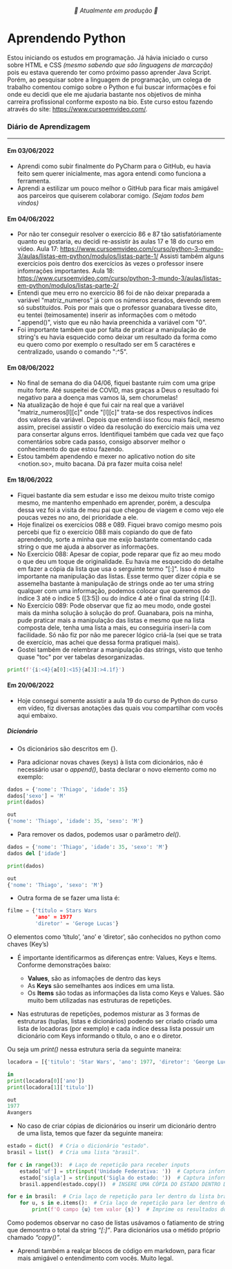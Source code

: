 <h6 align="center"> 🚧 Atualmente em produção 🚧 </h6>
<h1> Aprendendo Python </h1>

Estou iniciando os estudos em programação.
Já hávia iniciado o curso sobre HTML e CSS _(mesmo sabendo que são linguagens de marcação)_ pois eu estava querendo ter como próximo passo aprender Java Script. Porém, ao pesquisar sobre a linguagem de programação, um colega de trabalho comentou comigo sobre o Python e fui buscar informações e foi onde eu decidi que ele me ajudaria bastante nos objetivos de minha carreira profissional conforme exposto na bio.
<a> Este curso estou fazendo através do site: <https://www.cursoemvideo.com/>.</a>

<h3>Diário de Aprendizagem</h3>

---

<h4>Em 03/06/2022</h4>

* Aprendi como subir finalmente do PyCharm para o GitHub, eu havia feito sem querer inicialmente, mas agora entendi como funciona a ferramenta.
* Aprendi a estilizar um pouco melhor o GitHub para ficar mais amigável aos parceiros que quiserem colaborar comigo. _(Sejam todos bem vindos)_

<h4>Em 04/06/2022</h4>

* Por não ter conseguir resolver o exercício 86 e 87 tão satisfatóriamente quanto eu gostaria, eu decidi re-assistir às aulas 17 e 18 do curso em vídeo.
Aula 17: <https://www.cursoemvideo.com/curso/python-3-mundo-3/aulas/listas-em-python/modulos/listas-parte-1/>
Assisti também alguns exercícios pois dentro dos exercícios às vezes o professor insere infomrações importantes.
Aula 18: <https://www.cursoemvideo.com/curso/python-3-mundo-3/aulas/listas-em-python/modulos/listas-parte-2/>
* Entendi que meu erro no exercício 86 foi de não deixar preparada a variável "matriz_numeros" já com os números zerados, devendo serem só substituídos. Pois por mais que o professor guanabara tivesse dito, eu tentei (teimosamente) inserir as informações com o método ".append()", visto que eu não havia preenchida a variável com "0".
* Foi importante também que por falta de praticar a manipulação de string's eu havia esquecido como deixar um resultado da forma como eu quero como por exemplo o resultado ser em 5 caractéres e centralizado, usando o comando ":^5".

<h4>Em 08/06/2022</h4>

* No final de semana do dia 04/06, fiquei bastante ruim com uma gripe muito forte. Até suspeitei de COVID, mas graças a Deus o resultado foi negativo para a doença mas vamos lá, sem chorumelas!
* Na atualização de hoje é que fui cair na real que a variável "matriz_numeros[l][c]" onde "[l][c]" trata-se dos respectivos índices dos valores da variável. Depois que entendi isso ficou mais fácil, mesmo assim, precisei assistir o vídeo da resolução do exercício mais uma vez para consertar alguns erros. Identifiquei também que cada vez que faço comentários sobre cada passo, consigo absorver melhor o conhecimento do que estou fazendo.
* Estou também apendendo e mexer no aplicativo notion do site <notion.so>, muito bacana. Dá pra fazer muita coisa nele!

<h4>Em 18/06/2022</h4>

* Fiquei bastante dia sem estudar e isso me deixou muito triste comigo mesmo, me mantenho empenhado em aprender, porém, a desculpa dessa vez foi a visita de meu pai que chegou de viagem e como vejo ele poucas vezes no ano, dei prioridade a ele.
* Hoje finalizei os exercícios 088 e 089. Fiquei bravo comigo mesmo pois percebi que fiz o exercício 088 mais copiando do que de fato aprendendo, sorte a minha que me exijo bastante comentando cada string o que me ajuda a absorver as informações.
* No Exercício 088: Apesar de copiar, pode reparar que fiz ao meu modo o que deu um toque de originalidade. Eu havia me esquecido do detalhe em fazer a cópia da lista que usa o serguinte termo "[:]". Isso é muito importante na manipulação das listas. Esse termo quer dizer cópia e se assemelha bastante à manipulação de strings onde ao ter uma string qualquer com uma informação, podemos colocar que queremos do índice 3 até o índice 5 ([3:5]) ou do índice 4 até o final da string ([4:]).
* No Exercício 089: Pode observar que fiz ao meu modo, onde gostei mais da minha solução à solução do prof. Guanabara, pois na minha, pude praticar mais a manipulação das listas e mesmo que na lista composta dele, tenha uma lista a mais, eu conseguiria inseri-la com facilidade. Só não fiz por não me parecer lógico criá-la (sei que se trata de exercício, mas achei que dessa forma pratiquei mais).
* Gostei também de relembrar a manipulação das strings, visto que tenho quase "toc" por ver tabelas desorganizadas. 
```Python
print(f'{i:<4}{a[0]:<15}{a[3]:>4.1f}')
```

<h4>Em 20/06/2022</h4>

* Hoje consegui somente assistir a aula 19 do curso de Python do curso em vídeo, fiz diversas anotações das quais vou compartilhar com vocês aqui embaixo.

<h5>Dicionário</h5>

* Os dicionários são descritos em {}.

* Para adicionar novas chaves (keys) à lista com dicionários, não é necessário usar o *append()*, basta declarar o novo elemento como no exemplo:

```Python
dados = {'nome': 'Thiago', 'idade': 35}
dados['sexo'] = 'M'
print(dados)

out
{'nome': 'Thiago', 'idade': 35, 'sexo': 'M'}
```

* Para remover os dados, podemos usar o parâmetro *del()*.

```Python
dados = {'nome': 'Thiago', 'idade': 35, 'sexo': 'M'}
dados del ['idade']

print(dados)

out
{'nome': 'Thiago', 'sexo': 'M'}
``` 

* Outra forma de se fazer uma lista é:

```Python
filme = {'título = Stars Wars
         'ano' = 1977
         'diretor' = 'Geroge Lucas'}
```
O elementos como ‘título’, ‘ano’ e ‘diretor’, são conhecidos no python como chaves (Key’s)

* É importante identificarmos as diferenças entre: Values, Keys e Items. Conforme demonstrações baixo:
  * **Values**, são as infomações de dentro das keys
  * As **Keys** são semelhantes aos índices em uma lista.
  * Os **Items** são todas as informações da lista como Keys e Values. São muito bem utilizadas nas estruturas de repetições.
  
* Nas estruturas de repetições, podemos misturar as 3 formas de estruturas (tuplas, listas e dicionários) podendo ser criado criado uma lista de locadoras (por exemplo) e cada índice dessa lista possuir um dicionário com Keys informando o título, o ano e o diretor.
  
Ou seja um *print()* nessa estrutura seria da seguinte maneira:

```Python
locadora = [{'titulo': 'Star Wars', 'ano': 1977, 'diretor': 'George Lucas'}, {{'titulo': 'Avangers', 'ano': 2012, 'diretor': 'Joss Whedon'}

in
print(locadora[0]['ano'])
print(locadora[1]['titulo'])

out
1977
Avangers
```
 
* No caso de criar cópias de dicionários ou inserir um dicionário dentro de uma lista, temos que fazer da seguinte maneira:

```Python
estado = dict()  # Cria o dicionário "estado".
brasil = list()  # Cria uma lista "brasil".

for c in range(3):  # Laço de repetição para receber inputs
    estado['uf'] = str(input('Unidade Federativa: '))  # Captura informação para inserir dentro do dicionário "estado" na key 'uf'.
    estado['sigla'] = str(input('Sigla do estado: '))  # Captura informação para inserir dentro do dicionario " estado na key 'sigla'.
    brasil.append(estado.copy())  # INSERE UMA CÓPIA DO ESTADO DENTRO DA LISTA BRASIL. ANTES QUANDO INSERIAMOS UMA LISTA DENTRO DA OUTRA USÁVAMOS O FATIAMENTO DE STRING [:].

for e in brasil:  # Cria laço de repetição para ler dentro da lista brasil.
    for u, s in e.items():  # Cria laço de repetição para ler dentro dos dicionários que estão dentro da lista brasil (utilizo o "e" e não o estado, pois ele está subordinado (identado) ao "for" acima.)
        print(f'O campo {u} tem valor {s}')  # Imprime os resultados dos dicionários em f'string.
```
Como podemos observar no caso de listas usávamos o fatiamento de string que demosntra o total da string *“[:]”*. Para dicionários usa o métido próprio chamado *“copy()”*.

*  Aprendi também a realçar blocos de código em markdown, para ficar mais amigável o entendimento com vocês. Muito legal.


